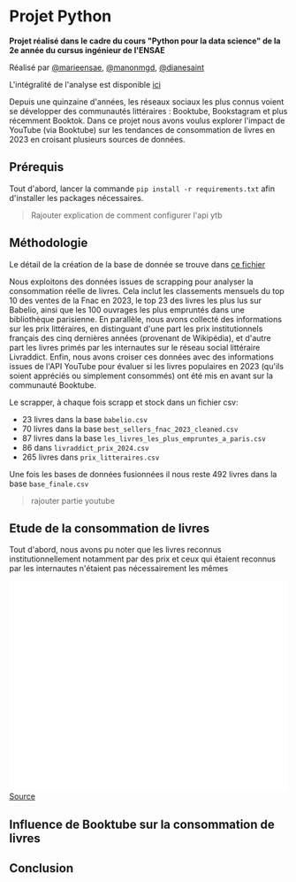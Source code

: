 # Projet Python

**Projet réalisé dans le cadre du cours "Python pour la data science" de la 2e année du cursus ingénieur de l'ENSAE**

Réalisé par [@marieensae](https://github.com/marieensae), [@manonmgd](https://github.com/manonmgd), [@dianesaint](https://github.com/dianesaint)

L'intégralité de l'analyse est disponible [ici](https://github.com/manonmgd/pythonds_MM_MM_DS/blob/main/analyse_de_donn%C3%A9es.ipynb)

Depuis une quinzaine d'années, les réseaux sociaux les plus connus voient se développer des communautés littéraires : Booktube, Bookstagram et plus récemment Booktok. Dans ce projet nous avons voulus explorer l'impact de YouTube (via Booktube) sur les tendances de consommation de livres en 2023 en croisant plusieurs sources de données.


## Prérequis

Tout d'abord, lancer la commande `pip install -r requirements.txt` afin d'installer les packages nécessaires. 

> Rajouter explication de comment configurer l'api ytb


## Méthodologie 

Le détail de la création de la base de donnée se trouve dans [ce fichier](https://github.com/manonmgd/pythonds_MM_MM_DS/blob/main/cr%C3%A9ation_base.ipynb)

Nous exploitons des données issues de scrapping pour analyser la consommation réelle de livres. Cela inclut les classements mensuels du top 10 des ventes de la Fnac en 2023, le top 23 des livres les plus lus sur Babelio, ainsi que les 100 ouvrages les plus empruntés dans une bibliothèque parisienne. En parallèle, nous avons collecté des informations sur les prix littéraires, en distinguant d'une part les prix institutionnels français des cinq dernières années (provenant de Wikipédia), et d'autre part les livres primés par les internautes sur le réseau social littéraire Livraddict. Enfin, nous avons croiser ces données avec des informations issues de l'API YouTube pour évaluer si les livres populaires en 2023 (qu'ils soient appréciés ou simplement consommés) ont été mis en avant sur la communauté Booktube.

Le scrapper, à chaque fois scrapp et stock dans un fichier csv:
- 23 livres dans la base `babelio.csv`
- 70 livres dans la base `best_sellers_fnac_2023_cleaned.csv`
- 87 livres dans la base `les_livres_les_plus_empruntes_a_paris.csv`
- 86 dans `livraddict_prix_2024.csv`
- 265 livres dans `prix_litteraires.csv`

Une fois les bases de données fusionnées il nous reste 492 livres dans la base `base_finale.csv`

> rajouter partie youtube


## Etude de la consommation de livres

Tout d'abord, nous avons pu noter que les livres reconnus institutionnellement notamment par des prix et ceux qui étaient reconnus par les internautes n'étaient pas nécessairement les mêmes 

   ![image](reco_institutionnelle.png)   
   [Source](https://github.com/manonmgd/pythonds_MM_MM_DS/blob/main/analyse_de_donn%C3%A9es.ipynb)


## Influence de Booktube sur la consommation de livres

## Conclusion

